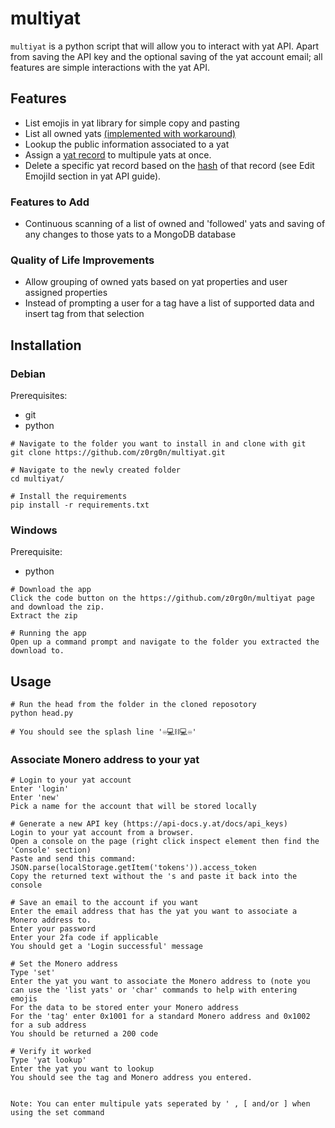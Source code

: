 # multiyat
`multiyat` is a python script that will allow you to interact with yat API.
Apart from saving the API key and the optional saving of the yat account email; all features are simple interactions with the yat API.


## Features
- List emojis in yat library for simple copy and pasting
- List all owned yats [(implemented with workaround)](https://github.com/z0rg0n/multiyat/issues/5)
- Lookup the public information associated to a yat
- Assign a [yat record](https://api-docs.y.at/docs/categories) to multipule yats at once.
- Delete a specific yat record based on the [hash](https://api-docs.y.at/docs/api-ref#parameters-18) of that record (see Edit EmojiId section in yat API guide).


### Features to Add
- Continuous scanning of a list of owned and 'followed' yats and saving of any changes to those yats to a MongoDB database

### Quality of Life Improvements
- Allow grouping of owned yats based on yat properties and user assigned properties
- Instead of prompting a user for a tag have a list of supported data and insert tag from that selection


## Installation

### Debian
Prerequisites:
- git
- python
```
# Navigate to the folder you want to install in and clone with git
git clone https://github.com/z0rg0n/multiyat.git

# Navigate to the newly created folder
cd multiyat/

# Install the requirements
pip install -r requirements.txt
```

### Windows
Prerequisite:
- python
```
# Download the app
Click the code button on the https://github.com/z0rg0n/multiyat page and download the zip.
Extract the zip

# Running the app
Open up a command prompt and navigate to the folder you extracted the download to.
```


## Usage
```
# Run the head from the folder in the cloned reposotory
python head.py

# You should see the splash line '♾️💻⛓️💻♾️'
```

### Associate Monero address to your yat
```
# Login to your yat account
Enter 'login'
Enter 'new'
Pick a name for the account that will be stored locally

# Generate a new API key (https://api-docs.y.at/docs/api_keys)
Login to your yat account from a browser.
Open a console on the page (right click inspect element then find the 'Console' section)
Paste and send this command:
JSON.parse(localStorage.getItem('tokens')).access_token
Copy the returned text without the 's and paste it back into the console

# Save an email to the account if you want
Enter the email address that has the yat you want to associate a Monero address to.
Enter your password
Enter your 2fa code if applicable
You should get a 'Login successful' message

# Set the Monero address
Type 'set'
Enter the yat you want to associate the Monero address to (note you can use the 'list yats' or 'char' commands to help with entering emojis
For the data to be stored enter your Monero address
For the 'tag' enter 0x1001 for a standard Monero address and 0x1002 for a sub address
You should be returned a 200 code

# Verify it worked
Type 'yat lookup'
Enter the yat you want to lookup
You should see the tag and Monero address you entered.


Note: You can enter multipule yats seperated by ' , [ and/or ] when using the set command
```

